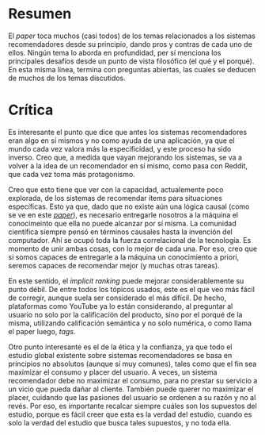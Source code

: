 # Resumen

El *paper* toca muchos (casi todos) de los temas relacionados a los sistemas recomendadores desde
su principio, dando pros y contras de cada uno de ellos. Ningún tema lo aborda en profundidad, per
sí menciona los principales desafíos desde un punto de vista filosófico (el qué y el porqué). En esta
misma línea, termina con preguntas abiertas, las cuales se deducen de muchos de los temas discutidos.


# Crítica

Es interesante el punto que dice que antes los sistemas recomendadores eran algo en sí mismos
y no como ayuda de una aplicación, ya que el mundo cada vez valora más la especificidad, y este
proceso ha sido inverso. Creo que, a medida que vayan mejorando los sistemas, se va a volver a
la idea de un recomendador en sí mismo, como pasa con Reddit, que cada vez toma más protagonismo.

Creo que esto tiene que ver con la capacidad, actualemente poco explorada, de los sistemas de
recomendar ítems para situaciones específicas. Esto ya que, dado que no existe aún una lógica
causal (como se ve en este [*paper*](http://scielo.sld.cu/scielo.php?script=sci_arttext&pid=S2307-21132013000100006)),
es necesario entregarle nosotros a la máquina el conocimeinto que ella no puede alcanzar
por sí misma. La comunidad científica siempre pensó en términos causales hasta la invención del
computador. Ahí se ocupó toda la fuerza correlacional de la tecnología. Es momento de unir ambas
cosas, con lo mejor de cada una. Por eso, creo que si somos capaces de entregarle a la máquina un
conocimiento a priori, seremos capaces de recomendar mejor (y muchas otras tareas).

En este sentido, el *implicit ranking* puede mejorar considerablemente su punto débil. De entre
todos los tópicos usados, este es el que veo más fácil de corregir, aunque suela ser considerado
el más difícil. De hecho, plataformas como YouTube ya lo están considerando, al preguntar al usuario
no solo por la calificación del producto, sino por el porqué de la misma, utilizando calificación
semántica y no solo numérica, o como llama el paper luego, *tags*.

Otro punto interesante es el de la ética y la confianza, ya que todo el estudio global existente sobre
sistemas recomendadores se basa en principios no absolutos (aunque sí muy comunes), tales como que el
fin sea maximizar el consumo y placer del usuario. A veces, un sistema recomendador debe no maximizar
el consumo, para no prestar su servicio a un vicio que pueda dañar al cliente. También puede querer no
maximizar el placer, cuidando que las pasiones del usuario se ordenen a su razón y no al revés. Por eso,
es importante recalcar siempre cuáles son los supuestos del estudio, porque es fácil creer que esta es
la verdad del estudio, cuando es solo la verdad del estudio que busca tales supuestos, y no toda ella.